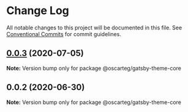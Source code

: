 # Change Log

All notable changes to this project will be documented in this file.
See [Conventional Commits](https://conventionalcommits.org) for commit guidelines.

## [0.0.3](https://github.com/oscarteg/gatsby-themes/compare/@oscarteg/gatsby-theme-core@0.0.2...@oscarteg/gatsby-theme-core@0.0.3) (2020-07-05)

**Note:** Version bump only for package @oscarteg/gatsby-theme-core

## 0.0.2 (2020-06-30)

**Note:** Version bump only for package @oscarteg/gatsby-theme-core
